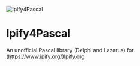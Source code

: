 ![Ipify4Pascal](https://github.com/rafael-figueiredo-alves/Ipify4Pascal/assets/58051735/14973afb-dde7-4176-bb6a-7d1aaa384edb)

# Ipify4Pascal
 An unofficial Pascal library (Delphi and Lazarus) for (https://www.ipify.org/)Ipify.org
